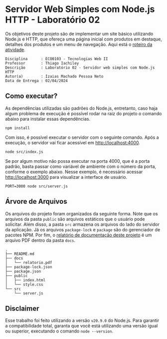 # Servidor Web Simples com Node.js HTTP - Laboratório 02

Os objetivos deste projeto são de implementar um site básico utilizando Node.js e HTTP, que ofereça uma página inicial com produtos em destaque, detalhes dos produtos e um menu de navegação. Aqui está o [roteiro da atividade](../../docs/lab02-simple-http-server.pdf).

```
Disciplina      : ECO0103 - Tecnologias Web II
Professor       : Thiago Iachiley
Descrição       : Laboratório 02 - Servidor web simples com Node.js HTTP
Autor(a)        : Izaias Machado Pessoa Neto
Data de Entrega : 02/04/2024
```

## Como executar?

As dependências utilizadas são padrões do Node.js, entretanto, caso haja algum problema de execução é possível rodar na raiz do projeto o comando abaixo para instalar essas dependências.

```
npm install
```

Com isso, é possível executar o servidor com o seguinte comando. Após a execução, o servidor vai ficar acessível em [http://localhost:4000](http://localhost:4000).

```
node src/index.js
```

Se por algum motivo não possa executar na porta 4000, que é a porta padrão, basta passar como variável de ambiente com o número da porta, conforme o exemplo abaixo. Nesse exemplo, é necessário acessar [http://localhost:3000](http://localhost:3000) para visualizar a interface de usuário.

```
PORT=3000 node src/server.js
```

## Árvore de Arquivos

Os arquivos do projeto foram organizados da seguinte forma. Note que os arquivos da pasta `public` são arquivos estáticos que o usuário pode solicitar. Além disso, a pasta `src` armazena os arquivos do lado do servidor da aplicação. Já os arquivos `package-lock` e `package` são do gerenciador de pacotes NPM. Por fim, o [relatório de documentação deste projeto](./docs/relatorio.pdf) é um arquivo PDF dentro da pasta `docs`.

```
.
├── README.md
├── docs
│   └── relatorio.pdf
├── package-lock.json
├── package.json
├── public
│   ├── index.html
│   └── style.css
└── src
    └── server.js
```

## Disclaimer

Esse trabalho foi feito utilizando a versão `v20.9.0` do Node.js. Para garantir a compatibilidade total, garanta que você está utilizando uma versão igual ou superior, executando o comando `node --version`.
